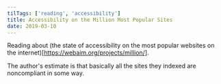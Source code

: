 ```yaml
---
tilTags: ['reading', 'accessibility']
title: Accessibility on the Million Most Popular Sites
date: 2019-03-10
---
```


Reading about (the state of accessibility on the most popular websites on the internet)[https://webaim.org/projects/million/].

The author's estimate is that basically all the sites they indexed are noncompliant in some way.